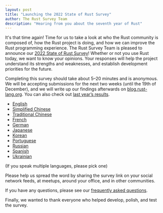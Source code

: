 ```yaml
---
layout: post
title: "Launching the 2022 State of Rust Survey"
author: The Rust Survey Team
description: "Hearing from you about the seventh year of Rust"
---
```


It's that time again! Time for us to take a look at who the Rust community is composed of, how the Rust project is doing, and how we can improve the Rust programming experience. The Rust Survey Team is pleased to announce our [2022 State of Rust Survey][survey]! Whether or not you use Rust today, we want to know your opinions. Your responses will help the project understand its strengths and weaknesses, and establish development priorities for the future.

Completing this survey should take about 5–20 minutes and is anonymous. We will be accepting submissions for the next two weeks (until the 19th of December), and we will write up our findings afterwards on [blog.rust-lang.org]. You can also check out [last year’s results][2021 survey].

- [English]
- [Simplified Chinese]
- [Traditional Chinese]
- [French]
- [German]
- [Japanese]
- [Korean]
- [Portuguese]
- [Russian]
- [Spanish]
- [Ukrainian]

(If you speak multiple languages, please pick one)

Please help us spread the word by sharing the survey link on your social network feeds, at meetups, around your office, and in other communities.

If you have any questions, please see our [frequently asked questions].

Finally, we wanted to thank everyone who helped develop, polish, and test the survey.

[blog.rust-lang.org]: https://blog.rust-lang.org
[frequently asked questions]: https://github.com/rust-lang/surveys/blob/main/documents/Community-Survey-FAQ.md
[2021 survey]: https://blog.rust-lang.org/2022/02/15/Rust-Survey-2021.html

[survey]: https://surveyhero.com/c/sfhmgxgd
[English]: https://surveyhero.com/c/sfhmgxgd?lang=en
[Portuguese]: https://surveyhero.com/c/sfhmgxgd?lang=pt
[Simplified Chinese]: https://surveyhero.com/c/sfhmgxgd?lang=zh-cn
[French]: https://surveyhero.com/c/sfhmgxgd?lang=fr
[Korean]: https://surveyhero.com/c/sfhmgxgd?lang=ko
[Spanish]: https://surveyhero.com/c/sfhmgxgd?lang=es
[Russian]: https://surveyhero.com/c/sfhmgxgd?lang=ru
[Traditional Chinese]: https://surveyhero.com/c/sfhmgxgd?lang=zh-tw
[German]: https://surveyhero.com/c/sfhmgxgd?lang=de
[Japanese]: https://surveyhero.com/c/sfhmgxgd?lang=ja
[Ukrainian]: https://surveyhero.com/c/sfhmgxgd?lang=uk
